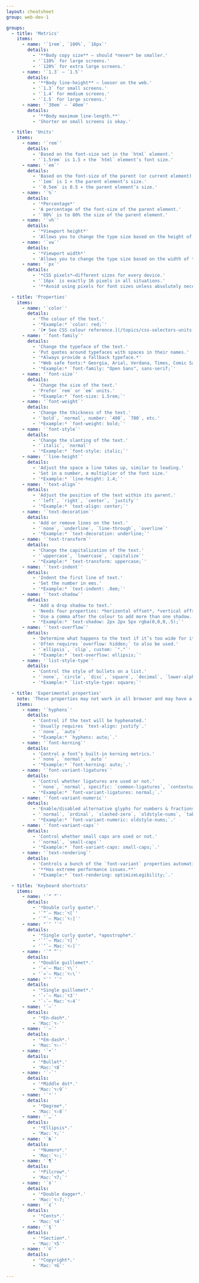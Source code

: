 ```yaml
---
layout: cheatsheet
group: web-dev-1

groups:
  - title: 'Metrics'
    items:
      - name: '`1rem`, `100%`, `16px`'
        details:
          - '**Body copy size** — should *never* be smaller.'
          - '`110%` for large screens.'
          - '`120%` for extra large screens.'
      - name: '`1.3` – `1.5`'
        details:
          - '**Body line-height** — looser on the web.'
          - '`1.3` for small screens.'
          - '`1.4` for medium screens.'
          - '`1.5` for large screens.'
      - name: '`30em` – `40em`'
        details:
          - '**Body maximum line-length.**'
          - 'Shorter on small screens is okay.'

  - title: 'Units'
    items:
      - name: '`rem`'
        details:
          - 'Based on the font-size set in the `html` element.'
          - '`1.5rem` is 1.5 × the `html` element’s font size.'
      - name: '`em`'
        details:
          - 'Based on the font-size of the parent (or current element).'
          - '`1em` is 1 × the parent element’s size.'
          - '`0.5em` is 0.5 × the parent element’s size.'
      - name: '`%`'
        details:
          - '*Percentage*'
          - 'A percentage of the font-size of the parent element.'
          - '`80%` is to 80% the size of the parent element.'
      - name: '`vh`'
        details:
          - '*Viewport height*'
          - 'Allows you to change the type size based on the height of the window.'
      - name: '`vw`'
        details:
          - '*Viewport width*'
          - 'Allows you to change the type size based on the width of the window.'
      - name: '`px`'
        details:
          - '*CSS pixels*—different sizes for every device.'
          - '`16px` is exactly 16 pixels in all situations.'
          - '**Avoid using pixels for font sizes unless absolutely necessary.**'

  - title: 'Properties'
    items:
      - name: '`color`'
        details:
          - 'The colour of the text.'
          - '*Example:* `color: red;`'
          - '[☛ See CSS colour reference.](/topics/css-selectors-units-cheat-sheet/#colours)'
      - name: '`font-family`'
        details:
          - 'Change the typeface of the text.'
          - 'Put quotes around typefaces with spaces in their names.'
          - '*Always provide a fallback typeface.*'
          - '*Web safe fonts:* Georgia, Arial, Verdana, Times, Comic Sans, Courier.'
          - '*Example:* `font-family: "Open Sans", sans-serif;`'
      - name: '`font-size`'
        details:
          - 'Change the size of the text.'
          - 'Prefer `rem` or `em` units.'
          - '*Example:* `font-size: 1.5rem;`'
      - name: '`font-weight`'
        details:
          - 'Change the thickness of the text.'
          - '`bold`, `normal`, number: `400`, `700`, etc.'
          - '*Example:* `font-weight: bold;`'
      - name: '`font-style`'
        details:
          - 'Change the slanting of the text.'
          - '`italic`, `normal`'
          - '*Example:* `font-style: italic;`'
      - name: '`line-height`'
        details:
          - 'Adjust the space a line takes up, similar to leading.'
          - 'Set in a number, a multiplier of the font size.'
          - '*Example:* `line-height: 1.4;`'
      - name: '`text-align`'
        details:
          - 'Adjust the position of the text within its parent.'
          - '`left`, `right`, `center`, `justify`'
          - '*Example:* `text-align: center;`'
      - name: '`text-decoration`'
        details:
          - 'Add or remove lines on the text.'
          - '`none`, `underline`, `line-through`, `overline`'
          - '*Example:* `text-decoration: underline;`'
      - name: '`text-transform`'
        details:
          - 'Change the capitalization of the text.'
          - '`uppercase`, `lowercase`, `capitalize`'
          - '*Example:* `text-transform: uppercase;`'
      - name: '`text-indent`'
        details:
          - 'Indent the first line of text.'
          - 'Set the number in ems.'
          - '*Example:* `text-indent: .8em;`'
      - name: '`text-shadow`'
        details:
          - 'Add a drop shadow to text.'
          - 'Needs four properties: *horizontal offset*, *vertical offset*, *blur radius*, *colour*.'
          - 'Use a comma after the colour to add more than one shadow.'
          - '*Example:* `text-shadow: 2px 2px 5px rgba(0,0,0,.5);`'
      - name: '`text-overflow`'
        details:
          - 'Determine what happens to the text if it’s too wide for its box.'
          - 'Often requires `overflow: hidden;` to also be used.'
          - '`ellipsis`, `clip`, custom: `"."`'
          - '*Example:* `text-overflow: ellipsis;`'
      - name: '`list-style-type`'
        details:
          - 'Control the style of bullets on a list.'
          - '`none`, `circle`, `disc`, `square`, `decimal`, `lower-alpha`, `lower-roman`, `lower-greek`'
          - '*Example:* `list-style-type: square;`'

  - title: 'Experimental properties'
    note: 'These properties may not work in all browser and may have a major performance impact.'
    items:
      - name: '`hyphens`'
        details:
          - 'Control if the text will be hyphenated.'
          - 'Usually requires `text-align: justify`.'
          - '`none`, `auto`'
          - '*Example:* `hyphens: auto;`.'
      - name: '`font-kerning`'
        details:
          - 'Control a font’s built-in kerning metrics.'
          - '`none`, `normal`, `auto`'
          - '*Example:* `font-kerning: auto;`.'
      - name: '`font-variant-ligatures`'
        details:
          - 'Control whether ligatures are used or not.'
          - '`none`, `normal`, specific: `common-ligatures`, `contextual`, etc.'
          - '*Example:* `font-variant-ligatures: normal;`.'
      - name: '`font-variant-numeric`'
        details:
          - 'Enable/disabled alternative glyphs for numbers & fractions.'
          - '`normal`, `ordinal`, `slashed-zero`, `oldstyle-nums`, `tabular-nums`, etc.'
          - '*Example:* `font-variant-numeric: oldstyle-nums;`.'
      - name: '`font-variant-caps`'
        details:
          - 'Control whether small caps are used or not.'
          - '`normal`, `small-caps`'
          - '*Example:* `font-variant-caps: small-caps;`.'
      - name: '`text-rendering`'
        details:
          - 'Controls a bunch of the `font-variant` properties automatically.'
          - '**Has extreme performance issues.**'
          - '*Example:* `text-rendering: optimizeLegibility;`.'

  - title: 'Keyboard shortcuts'
    items:
      - name: '`“ ”`'
        details:
          - '*Double curly quote*.'
          - '`“`— Mac:`⌥[`'
          - '`”`— Mac:`⌥⇧]`'
      - name: "`‘ ’`"
        details:
          - '*Single curly quote*, *apostrophe*.'
          - '`‘`— Mac:`⌥]`'
          - '`’`— Mac:`⌥⇧]`'
      - name: '`“ ”`'
        details:
          - '*Double guillemet*.'
          - '`«`— Mac:`⌥\`'
          - '`»`— Mac:`⌥⇧\`'
      - name: "`‘ ’`"
        details:
          - '*Single guillemet*.'
          - '`‹`— Mac:`⌥3`'
          - '`›`— Mac:`⌥⇧4`'
      - name: '`–`'
        details:
          - '*En-dash*.'
          - 'Mac:`⌥-`'
      - name: '`—`'
        details:
          - '*Em-dash*.'
          - 'Mac:`⌥⇧-`'
      - name: '`•`'
        details:
          - '*Bullet*.'
          - 'Mac:`⌥8`'
      - name: '`·`'
        details:
          - '*Middle dot*.'
          - 'Mac:`⌥⇧9`'
      - name: '`°`'
        details:
          - '*Degree*.'
          - 'Mac:`⌥⇧8`'
      - name: '`…`'
        details:
          - '*Ellipsis*.'
          - 'Mac:`⌥;`'
      - name: '`№`'
        details:
          - '*Numero*.'
          - 'Mac:`⌥⇧;`'
      - name: '`¶`'
        details:
          - '*Pilcrow*.'
          - 'Mac:`⌥7;`'
      - name: '`‡`'
        details:
          - '*Double dagger*.'
          - 'Mac:`⌥⇧7;`'
      - name: '`¢`'
        details:
          - '*Cents*.'
          - 'Mac:`⌥4`'
      - name: '`§`'
        details:
          - '*Section*.'
          - 'Mac:`⌥5`'
      - name: '`©`'
        details:
          - '*Copyright*.'
          - 'Mac:`⌥G`'

---
```

